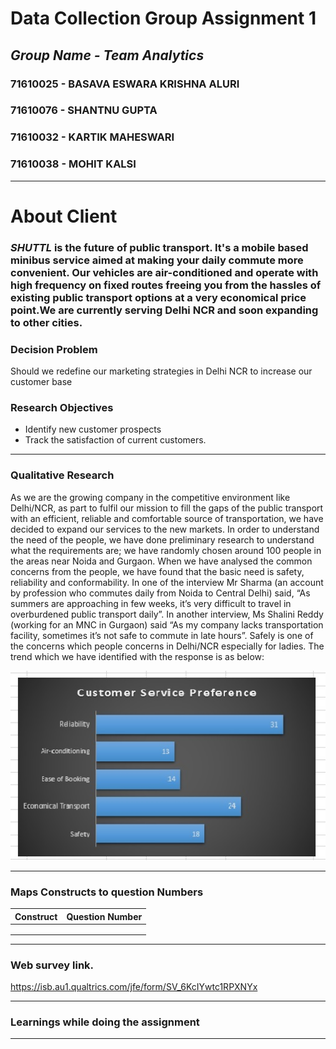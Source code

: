 # Data Collection Group Assignment 1

## *Group Name - Team Analytics*

### 71610025 - BASAVA ESWARA KRISHNA ALURI
### 71610076 - SHANTNU GUPTA
### 71610032 - KARTIK MAHESWARI
### 71610038 - MOHIT KALSI
******
# About Client
### *SHUTTL* is the future of public transport. It's a mobile based minibus service aimed at making your daily commute more convenient. Our vehicles are air-conditioned and operate with high frequency on fixed routes freeing you from the hassles of existing public transport options at a very economical price point.We are currently serving Delhi NCR and soon expanding to other cities.

### Decision Problem
Should we redefine our  marketing strategies in  Delhi NCR to increase our customer base

### Research Objectives
* Identify new customer prospects
* Track the satisfaction of current customers.

*****
### Qualitative Research
As we are the growing company in the competitive environment like Delhi/NCR, as part to fulfil our mission to fill the gaps of the public transport with an efficient, reliable and comfortable source of transportation, we have decided to expand our services to the new markets.
In order to understand the need of the people, we have done preliminary research to understand what the requirements are; we have randomly chosen around 100 people in the areas near Noida and Gurgaon.
When we have analysed the common concerns from the people, we have found that the basic need is safety, reliability and conformability. In one of the interview Mr Sharma (an account by profession who commutes daily from Noida to Central Delhi) said, “As summers are approaching in few weeks, it’s very difficult to travel in overburdened public transport daily”. 
In another interview, Ms Shalini Reddy (working for an MNC in Gurgaon) said “As my company lacks transportation facility, sometimes it’s not safe to commute in late hours”. Safely is one of the concerns which people concerns in Delhi/NCR especially for ladies.
The trend which we have identified with the response is as below:

![Alt Text](https://github.com/eswarkrishna/GroupAssignment/blob/master/DC_Chart1.jpg)







*****
### Maps Constructs to question Numbers
| Construct|Question Number|
|---|---|
|   |   |
|   |   |
|   |   |




*****
### Web survey link.

https://isb.au1.qualtrics.com/jfe/form/SV_6KcIYwtc1RPXNYx




*****
### Learnings while doing the assignment





*****
